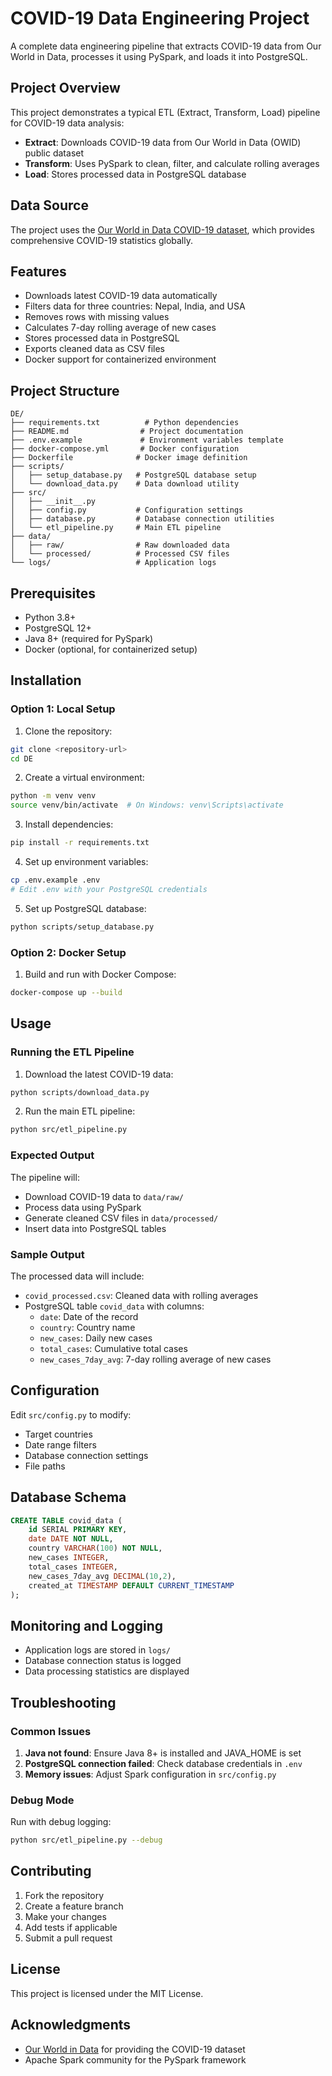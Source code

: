 # COVID-19 Data Engineering Project

A complete data engineering pipeline that extracts COVID-19 data from Our World in Data, processes it using PySpark, and loads it into PostgreSQL.

## Project Overview

This project demonstrates a typical ETL (Extract, Transform, Load) pipeline for COVID-19 data analysis:

- **Extract**: Downloads COVID-19 data from Our World in Data (OWID) public dataset
- **Transform**: Uses PySpark to clean, filter, and calculate rolling averages
- **Load**: Stores processed data in PostgreSQL database

## Data Source

The project uses the [Our World in Data COVID-19 dataset](https://ourworldindata.org/covid-19), which provides comprehensive COVID-19 statistics globally.

## Features

- Downloads latest COVID-19 data automatically
- Filters data for three countries: Nepal, India, and USA
- Removes rows with missing values
- Calculates 7-day rolling average of new cases
- Stores processed data in PostgreSQL
- Exports cleaned data as CSV files
- Docker support for containerized environment

## Project Structure

```
DE/
├── requirements.txt          # Python dependencies
├── README.md                # Project documentation
├── .env.example             # Environment variables template
├── docker-compose.yml       # Docker configuration
├── Dockerfile              # Docker image definition
├── scripts/
│   ├── setup_database.py   # PostgreSQL database setup
│   └── download_data.py    # Data download utility
├── src/
│   ├── __init__.py
│   ├── config.py           # Configuration settings
│   ├── database.py         # Database connection utilities
│   └── etl_pipeline.py     # Main ETL pipeline
├── data/
│   ├── raw/                # Raw downloaded data
│   └── processed/          # Processed CSV files
└── logs/                   # Application logs
```

## Prerequisites

- Python 3.8+
- PostgreSQL 12+
- Java 8+ (required for PySpark)
- Docker (optional, for containerized setup)

## Installation

### Option 1: Local Setup

1. Clone the repository:
```bash
git clone <repository-url>
cd DE
```

2. Create a virtual environment:
```bash
python -m venv venv
source venv/bin/activate  # On Windows: venv\Scripts\activate
```

3. Install dependencies:
```bash
pip install -r requirements.txt
```

4. Set up environment variables:
```bash
cp .env.example .env
# Edit .env with your PostgreSQL credentials
```

5. Set up PostgreSQL database:
```bash
python scripts/setup_database.py
```

### Option 2: Docker Setup

1. Build and run with Docker Compose:
```bash
docker-compose up --build
```

## Usage

### Running the ETL Pipeline

1. Download the latest COVID-19 data:
```bash
python scripts/download_data.py
```

2. Run the main ETL pipeline:
```bash
python src/etl_pipeline.py
```

### Expected Output

The pipeline will:
- Download COVID-19 data to `data/raw/`
- Process data using PySpark
- Generate cleaned CSV files in `data/processed/`
- Insert data into PostgreSQL tables

### Sample Output

The processed data will include:
- `covid_processed.csv`: Cleaned data with rolling averages
- PostgreSQL table `covid_data` with columns:
  - `date`: Date of the record
  - `country`: Country name
  - `new_cases`: Daily new cases
  - `total_cases`: Cumulative total cases
  - `new_cases_7day_avg`: 7-day rolling average of new cases

## Configuration

Edit `src/config.py` to modify:
- Target countries
- Date range filters
- Database connection settings
- File paths

## Database Schema

```sql
CREATE TABLE covid_data (
    id SERIAL PRIMARY KEY,
    date DATE NOT NULL,
    country VARCHAR(100) NOT NULL,
    new_cases INTEGER,
    total_cases INTEGER,
    new_cases_7day_avg DECIMAL(10,2),
    created_at TIMESTAMP DEFAULT CURRENT_TIMESTAMP
);
```

## Monitoring and Logging

- Application logs are stored in `logs/`
- Database connection status is logged
- Data processing statistics are displayed

## Troubleshooting

### Common Issues

1. **Java not found**: Ensure Java 8+ is installed and JAVA_HOME is set
2. **PostgreSQL connection failed**: Check database credentials in `.env`
3. **Memory issues**: Adjust Spark configuration in `src/config.py`

### Debug Mode

Run with debug logging:
```bash
python src/etl_pipeline.py --debug
```

## Contributing

1. Fork the repository
2. Create a feature branch
3. Make your changes
4. Add tests if applicable
5. Submit a pull request

## License

This project is licensed under the MIT License.

## Acknowledgments

- [Our World in Data](https://ourworldindata.org/) for providing the COVID-19 dataset
- Apache Spark community for the PySpark framework 